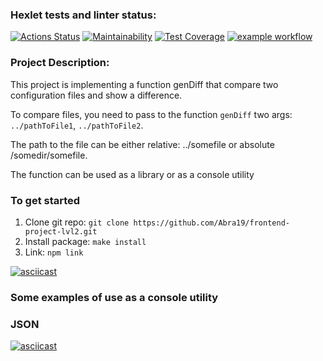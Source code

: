 ### Hexlet tests and linter status:
[![Actions Status](https://github.com/Abra19/frontend-project-lvl2/workflows/hexlet-check/badge.svg)](https://github.com/Abra19/frontend-project-lvl2/actions)
[![Maintainability](https://api.codeclimate.com/v1/badges/92fde65ab3d2fe28719f/maintainability)](https://codeclimate.com/github/Abra19/frontend-project-lvl2/maintainability)
[![Test Coverage](https://api.codeclimate.com/v1/badges/92fde65ab3d2fe28719f/test_coverage)](https://codeclimate.com/github/Abra19/frontend-project-lvl2/test_coverage)
[![example workflow](https://github.com/Abra19/frontend-project-lvl2/actions/workflows/lint.yml/badge.svg)](https://github.com/Abra19/frontend-project-lvl2/actions)
### Project Description:
This project is implementing a function genDiff that compare two configuration files and show a difference.

To compare files, you need to pass to the function `genDiff` two args:  `../pathToFile1`, `../pathToFile2`. 

The path to the file can be either relative: ../somefile or absolute /somedir/somefile.

The function can be used as a library or as a console utility
### To get started

1. Clone git repo: `git clone https://github.com/Abra19/frontend-project-lvl2.git`
2. Install package: `make install`
3. Link: `npm link`

[![asciicast](https://asciinema.org/a/UftaS3pMvoUpBoyoEFkt37AVu.svg)](https://asciinema.org/a/UftaS3pMvoUpBoyoEFkt37AVu)
### Some examples of use as a console utility

 ### JSON

[![asciicast](https://asciinema.org/a/IGOK5BtF81gDNywfZQVVLUxaY.svg)](https://asciinema.org/a/IGOK5BtF81gDNywfZQVVLUxaY)

